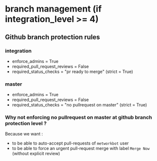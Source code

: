 # branch management (if integration_level >= 4)

## Github branch protection rules

### integration

- enforce_admins = True
- required_pull_request_reviews = False
- required_status_checks = "pr ready to merge" (strict = True)

### master

- enforce_admins = True
- required_pull_request_reviews = False
- required_status_checks = "no pullrequest on master" (strict = True)

### Why not enforcing no pullrequest on master at github branch protection level ?

Because we want :

- to be able to auto-accept pull-requests of `metworkbot` user
- to be able to force an urgent pull-request merge with label `Merge Now` (without explicit review)

